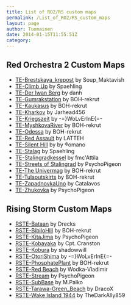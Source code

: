 ```yaml
---
title: List of RO2/RS custom maps
permalink: /List_of_RO2/RS_custom_maps
layout: page
author: Tuomainen
date: 2014-01-15T11:55:51Z
category: 
---
```

## Red Orchestra 2 Custom Maps

  - [TE-Brestskaya\_krepost](http://forums.tripwireinteractive.com/showthread.php?t=95805)
    by Soup\_Maktavish
  - [TE-Climb
    Up](http://forums.tripwireinteractive.com/showthread.php?t=85075) by
    Spaehling
  - [TE-Der Iwan
    Berg](http://forums.tripwireinteractive.com/showthread.php?t=86889)
    by danh
  - [TE-Gumrakstation](http://forums.tripwireinteractive.com/showthread.php?t=82122)
    by BOH-rekrut
  - [TE-Kaukasus](http://forums.tripwireinteractive.com/showthread.php?t=86670)
    by BOH-rekrut
  - [TE-Kharkov](http://forums.tripwireinteractive.com/showthread.php?t=97417)
    by Jarhead456
  - [TE-Kriegszeit](http://forums.tripwireinteractive.com/showthread.php?t=82522)
    by -=}WoLvErInE{=-
  - [TE-MyshkovaRiver](http://forums.tripwireinteractive.com/showthread.php?t=88577)
    by BOH-rekrut
  - [TE-Odessa](http://forums.tripwireinteractive.com/showthread.php?t=87293)
    by BOH-rekrut
  - [TE-Red
    Assault](http://forums.tripwireinteractive.com/showthread.php?t=85408)
    by LATTEH
  - [TE-Silent
    Hill](http://forums.tripwireinteractive.com/showthread.php?t=97420)
    by by ®omano
  - [TE-Stalag](http://forums.tripwireinteractive.com/showthread.php?t=91492)
    by Spaehling
  - [TE-Stalingradkessel](http://forums.tripwireinteractive.com/showthread.php?t=84239)
    by fmc'Attila
  - [TE-Streets of
    Stalingrad](http://forums.tripwireinteractive.com/showthread.php?t=95690)
    by PsychoPigeon
  - [TE-The
    Univermag](http://forums.tripwireinteractive.com/showthread.php?t=75260)
    by BOH-rekrut
  - [TE-Tulaoutskirts](http://forums.tripwireinteractive.com/showthread.php?t=89844)
    by BOH-rekrut
  - [TE-ZapadnovkaUno](http://forums.tripwireinteractive.com/showthread.php?t=95047)
    by Catalavos
  - [TE-Zhukovka](http://forums.tripwireinteractive.com/showthread.php?t=89159)
    by PsychoPigeon

## Rising Storm Custom Maps

  - [RSTE-Bataan](http://forums.tripwireinteractive.com/showthread.php?t=95243)
    by Drecks
  - [RSTE-BibiloHill](http://forums.tripwireinteractive.com/showthread.php?t=97346)
    by BOH-rekrut
  - [RSTE-KitaJima](http://forums.tripwireinteractive.com/showthread.php?t=96381)
    by PsychoPigeon
  - [RSTE-Kobayaka](http://forums.tripwireinteractive.com/showthread.php?t=96416)
    by Cpt. Cranston
  - [RSTE-Kobura](http://forums.tripwireinteractive.com/showthread.php?t=96377)
    by shadowwill
  - [RSTE-OtoriShima](http://forums.tripwireinteractive.com/showthread.php?t=95057)
    by -=}WoLvErInE{=-
  - [RSTE-PhosphatePlant](http://forums.tripwireinteractive.com/showthread.php?t=93385)
    by BOH-rekrut
  - [RSTE-Red
    Beach](http://steamcommunity.com/sharedfiles/filedetails/?id=193209741)
    by Wodka-Vladimir
  - [RSTE-Stream](http://forums.tripwireinteractive.com/showthread.php?t=97300)
    by PsychoPigeon
  - [RSTE-SubBase](http://forums.tripwireinteractive.com/showthread.php?t=95044)
    by M.Palko
  - [RSTE-Tarawa-Green\_Beach](http://steamcommunity.com/sharedfiles/filedetails/?id=193363874)
    by DracoX
  - [RSTE-Wake
    Island 1944](http://forums.tripwireinteractive.com/showthread.php?t=96547)
    by TheDarkAlly859

